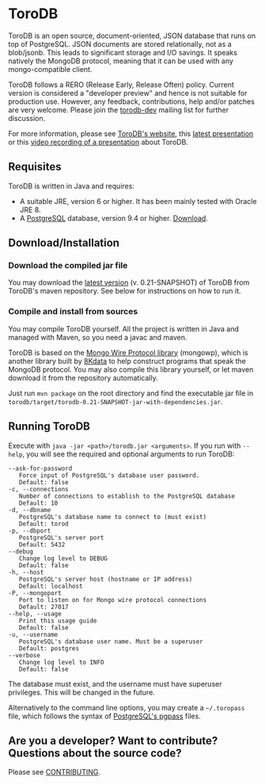 # ToroDB

ToroDB is an open source, document-oriented, JSON database that runs on top of PostgreSQL. JSON documents are stored relationally, not as a blob/jsonb. This leads to significant storage and I/O savings. It speaks natively the MongoDB protocol, meaning that it can be used with any mongo-compatible client.

ToroDB follows a RERO (Release Early, Release Often) policy. Current version is considered a "developer preview" and hence is not suitable for production use. However, any feedback, contributions, help and/or patches are very welcome. Please join the [torodb-dev][8] mailing list for further discussion.

For more information, please see [ToroDB's website][1], this [latest presentation][7] or this [video recording of a presentation][11] about ToroDB.


## Requisites

ToroDB is written in Java and requires:

* A suitable JRE, version 6 or higher. It has been mainly tested with Oracle JRE 8.
* A [PostgreSQL][2] database, version 9.4 or higher. [Download][9].


## Download/Installation

### Download the compiled jar file

You may download the [latest version][3] (v. 0.21-SNAPSHOT) of ToroDB from ToroDB's maven repository. See below for instructions on how to run it.


### Compile and install from sources

You may compile ToroDB yourself. All the project is written in Java and managed with Maven, so you need a javac and maven.

ToroDB is based on the [Mongo Wire Protocol library][5] (mongowp), which is another library built by [8Kdata][6] to help construct programs that speak the MongoDB protocol. You may also compile this library yourself, or let maven download it from the repository automatically.

Just run `mvn package` on the root directory and find the executable jar file in `torodb/target/torodb-0.21-SNAPSHOT-jar-with-dependencies.jar`.


## Running ToroDB

Execute with `java -jar <path>/torodb.jar <arguments>`. If you run with `--help`, you will see the required and optional arguments to run ToroDB:

    --ask-for-password
       Force input of PostgreSQL's database user password.
       Default: false
    -c, --connections
       Number of connections to establish to the PostgreSQL database
       Default: 10
    -d, --dbname
       PostgreSQL's database name to connect to (must exist)
       Default: torod
    -p, --dbport
       PostgreSQL's server port
       Default: 5432
    --debug
       Change log level to DEBUG
       Default: false
    -h, --host
       PostgreSQL's server host (hostname or IP address)
       Default: localhost
    -P, --mongoport
       Port to listen on for Mongo wire protocol connections
       Default: 27017
    --help, --usage
       Print this usage guide
       Default: false
    -u, --username
       PostgreSQL's database user name. Must be a superuser
       Default: postgres
    --verbose
       Change log level to INFO
       Default: false

The database must exist, and the username must have superuser privileges. This will be changed in the future.

Alternatively to the command line options, you may create a `~/.toropass` file, which follows the syntax of [PostgreSQL's pgpass][4] files.


## Are you a developer? Want to contribute? Questions about the source code?

Please see [CONTRIBUTING][10].



[1]: http://www.torodb.com
[2]: http://www.postgresql.org
[3]: http://maven.torodb.com/jar/com/torodb/torodb/0.21-SNAPSHOT/torodb.jar
[4]: http://www.postgresql.org/docs/9.3/static/libpq-pgpass.html
[5]: https://github.com/8kdata/mongowp
[6]: http://www.8kdata.com
[7]: http://www.slideshare.net/8kdata/big-dataspain2014-torodbbridgebetweennosqlandrelational
[8]: https://groups.google.com/forum/#!forum/torodb-dev
[9]: http://www.postgresql.org/download/
[10]: https://github.com/torodb/torodb/blob/master/CONTRIBUTING.md
[11]: http://www.bigdataspain.org/2014/conference/new-open-source-database-a-bridge-between-the-nosql-and-relational-worlds

